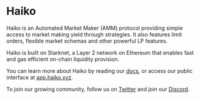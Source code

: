 # Haiko

Haiko is an Automated Market Maker (AMM) protocol providing simple access to market making yield through strategies. It also features limit orders, flexible market schemas and other powerful LP features.

Haiko is built on Starknet, a Layer 2 network on Ethereum that enables fast and gas efficient on-chain liquidity provision.

You can learn more about Haiko by reading our [docs](https://docs.haiko.xyz/), or access our public interface at [app.haiko.xyz](https://app.haiko.xyz/).

To join our growing community, follow us on [Twitter](https://twitter.com/haikoxyz) and join our [Discord](https://discord.gg/haiko-xyz).
